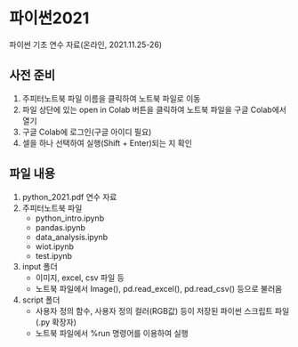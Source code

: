 # 파이썬2021

파이썬 기초 연수 자료(온라인, 2021.11.25-26)

## 사전 준비

1. 주피터노트북 파일 이름을 클릭하여 노트북 파일로 이동
2. 파일 상단에 있는 open in Colab 버튼을 클릭하여 노트북 파일을 구글 Colab에서 열기
3. 구글 Colab에 로그인(구글 아이디 필요)
4. 셀을 하나 선택하여 실행(Shift + Enter)되는 지 확인

## 파일 내용

1. python_2021.pdf 연수 자료
2. 주피터노트북 파일
    - python_intro.ipynb
    - pandas.ipynb
    - data_analysis.ipynb
    - wiot.ipynb
    - test.ipynb
3. input 폴더
    - 이미지, excel, csv 파일 등
    - 노트북 파일에서 Image(), pd.read_excel(), pd.read_csv() 등으로 불러옴
4. script 폴더
    - 사용자 정의 함수, 사용자 정의 컬러(RGB값) 등이 저장된 파이썬 스크립트 파일(.py 확장자)
    - 노트북 파일에서 %run 명령어를 이용하여 실행
